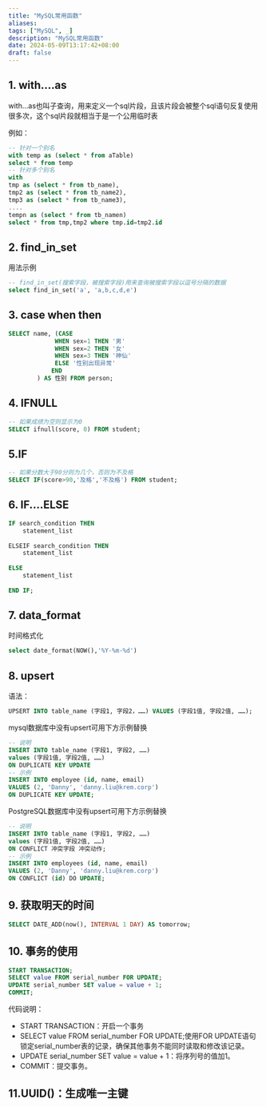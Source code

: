 ```yaml
---
title: "MySQL常用函数"
aliases: 
tags: ["MySQL", _]
description: "MySQL常用函数"
date: 2024-05-09T13:17:42+08:00
draft: false
---
```



## 1. with....as

with...as也叫子查询，用来定义一个sql片段，且该片段会被整个sql语句反复使用很多次，这个sql片段就相当于是一个公用临时表

例如：

```sql
-- 针对一个别名
with temp as (select * from aTable)
select * from temp
-- 针对多个别名
with
tmp as (select * from tb_name),
tmp2 as (select * from tb_name2),
tmp3 as (select * from tb_name3),
....
tempn as (select * from tb_namen)
select * from tmp,tmp2 where tmp.id=tmp2.id
```

## 2. find_in_set

用法示例

```sql
-- find_in_set(搜索字段，被搜索字段)用来查询被搜索字段以逗号分隔的数据
select find_in_set('a', 'a,b,c,d,e')
```

## 3. case  when  then

```sql
SELECT name, (CASE
             WHEN sex=1 THEN '男'
             WHEN sex=2 THEN '女'
             WHEN sex=3 THEN '神仙'
             ELSE '性别出现异常'
            END
        ) AS 性别 FROM person;
```

## 4. IFNULL

```SQL
-- 如果成绩为空则显示为0
SELECT ifnull(score, 0) FROM student;
```

## 5.IF

```SQL
-- 如果分数大于90分则为几个，否则为不及格
SELECT IF(score>90,'及格','不及格') FROM student;
```

## 6. IF....ELSE

```SQL
IF search_condition THEN
	statement_list
 
ELSEIF search_condition THEN
	statement_list
 
ELSE
	statement_list
 
END IF;
```

## 7. data_format

时间格式化

```sql
select date_format(NOW(),'%Y-%m-%d') 
```

## 8. upsert

语法：

```sql
UPSERT INTO table_name (字段1, 字段2，……) VALUES (字段1值, 字段2值, ……);
```



mysql数据库中没有upsert可用下方示例替换

```sql
-- 说明
INSERT INTO table_name (字段1, 字段2, ……)
values (字段1值, 字段2值, ……)
ON DUPLICATE KEY UPDATE
-- 示例
INSERT INTO employee (id, name, email) 
VALUES (2, 'Danny', 'danny.liu@krem.corp')
ON DUPLICATE KEY UPDATE;
```



PostgreSQL数据库中没有upsert可用下方示例替换

```sql
-- 说明
INSERT INTO table_name (字段1, 字段2, ……)
values (字段1值, 字段2值, ……)
ON CONFLICT 冲突字段 冲突动作;
-- 示例
INSERT INTO employees (id, name, email) 
VALUES (2, 'Danny', 'danny.liu@krem.corp')
ON CONFLICT (id) DO UPDATE;
```

## 9. 获取明天的时间

```sql
SELECT DATE_ADD(now(), INTERVAL 1 DAY) AS tomorrow;
```

## 10. 事务的使用

```sql
START TRANSACTION;
SELECT value FROM serial_number FOR UPDATE;
UPDATE serial_number SET value = value + 1;
COMMIT;
```

代码说明：

+ START TRANSACTION：开启一个事务
+ SELECT value FROM serial_number FOR UPDATE;使用FOR UPDATE语句锁定serial_number表的记录，确保其他事务不能同时读取和修改该记录。
+ UPDATE serial_number SET value = value + 1：将序列号的值加1。
+ COMMIT：提交事务。

## 11.UUID()：生成唯一主键
